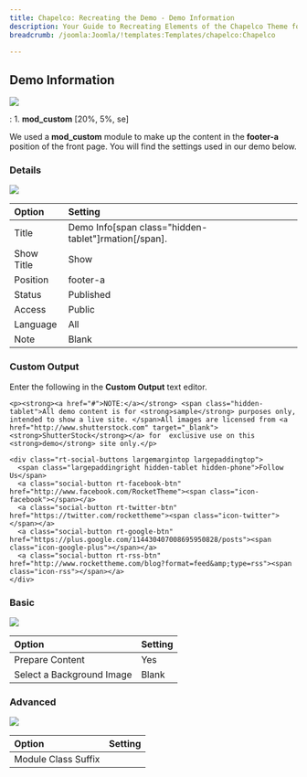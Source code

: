 ```yaml
---
title: Chapelco: Recreating the Demo - Demo Information
description: Your Guide to Recreating Elements of the Chapelco Theme for Joomla
breadcrumb: /joomla:Joomla/!templates:Templates/chapelco:Chapelco

---
```


Demo Information
-----
![][demo]

:   1. **mod_custom** [20%, 5%, se]

We used a **mod_custom** module to make up the content in the **footer-a** position of the front page. You will find the settings used in our demo below.

### Details
![][demo2]

| Option     | Setting                                              |  
| :--------- | :--------------------------------------------------- |  
| Title      | Demo Info[span class="hidden-tablet"]rmation[/span]. |  
| Show Title | Show                                                 |  
| Position   | footer-a                                             |  
| Status     | Published                                            |  
| Access     | Public                                               |  
| Language   | All                                                  |  
| Note       | Blank                                                |  

### Custom Output
Enter the following in the **Custom Output** text editor.

~~~
<p><strong><a href="#">NOTE:</a></strong> <span class="hidden-tablet">All demo content is for <strong>sample</strong> purposes only, intended to show a live site. </span>All images are licensed from <a href="http://www.shutterstock.com" target="_blank"><strong>ShutterStock</strong></a> for  exclusive use on this <strong>demo</strong> site only.</p>

<div class="rt-social-buttons largemargintop largepaddingtop">
  <span class="largepaddingright hidden-tablet hidden-phone">Follow Us</span>
  <a class="social-button rt-facebook-btn" href="http://www.facebook.com/RocketTheme"><span class="icon-facebook"></span></a>
  <a class="social-button rt-twitter-btn" href="https://twitter.com/rockettheme"><span class="icon-twitter"></span></a>
  <a class="social-button rt-google-btn" href="https://plus.google.com/114430407008695950828/posts"><span class="icon-google-plus"></span></a>
  <a class="social-button rt-rss-btn" href="http://www.rockettheme.com/blog?format=feed&amp;type=rss"><span class="icon-rss"></span></a>
</div>  
~~~

### Basic
![][demo3]

| Option                    | Setting |  
| :------------------------ | :------ |  
| Prepare Content           | Yes     |  
| Select a Background Image | Blank   |

### Advanced
![][demo4]

| Option              | Setting |  
| :------------------ | :------ |  
| Module Class Suffix |         |

[demo]: assets/demo_8.jpeg
[demo2]: assets/info_1.jpeg
[demo3]: assets/info_2.jpeg
[demo4]: assets/info_3.jpeg